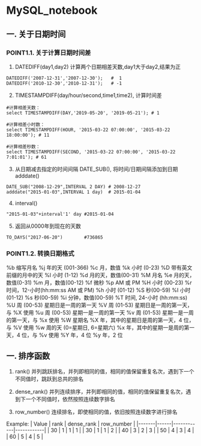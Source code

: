 # MySQL_notebook
## 一. 关于日期时间
### POINT1.1. 关于计算日期时间差
1. DATEDIFF(day1,day2) 计算两个日期相差天数,day1大于day2,结果为正
```
DATEDIFF('2007-12-31','2007-12-30');   #  1
DATEDIFF('2010-12-30','2010-12-31');   # -1
```
2. TIMESTAMPDIFF(day/hour/second,time1,time2), 计算时间差
```
#计算相差天数：
select TIMESTAMPDIFF(DAY,'2019-05-20', '2019-05-21'); # 1

#计算相差小时数：
select TIMESTAMPDIFF(HOUR, '2015-03-22 07:00:00', '2015-03-22 18:00:00'); # 11

#计算相差秒数：
select TIMESTAMPDIFF(SECOND, '2015-03-22 07:00:00', '2015-03-22 7:01:01'); # 61
```
3. 从日期减去指定的时间间隔 DATE_SUB(), 将时间/日期间隔添加到日期 adddate()
```
DATE_SUB("2008-12-29",INTERVAL 2 DAY) # 2008-12-27
adddate("2015-01-03",INTERVAL 1 day)  # 2015-01-04
```
4. interval()
```
"2015-01-03"+interval'1' day #2015-01-04
```
5. 返回从0000年到现在的天数
```
TO_DAYS("2017-06-20")        #736865
```
### POINT1.2. 转换日期格式
%b	缩写月名	%j	年的天 (001-366)
%c	月，数值	%k	小时 (0-23)
%D	带有英文前缀的月中的天	%l	小时 (1-12)
%d	月的天，数值(00-31)	%M	月名
%e	月的天，数值(0-31)	%m	月，数值(00-12)
%f	微秒	%p	AM 或 PM
%H	小时 (00-23)	%r	时间，12-小时(hh:mm:ss AM 或 PM)
%h	小时 (01-12)	%S	秒(00-59)
%I	小时 (01-12)	%s	秒(00-59)
%i	分钟，数值(00-59)	%T	时间, 24-小时 (hh:mm:ss)
%U	周 (00-53) 星期日是一周的第一天	%V	周 (01-53) 星期日是一周的第一天，与 %X 使用
%u	周 (00-53) 星期一是一周的第一天	%v	周 (01-53) 星期一是一周的第一天，与 %x 使用
%W	星期名	%X	年，其中的星期日是周的第一天，4 位，与 %V 使用
%w	周的天 (0=星期日, 6=星期六)	%x	年，其中的星期一是周的第一天，4 位，与 %v 使用
%Y	年，4 位	%y	年，2 位


## 一. 排序函数
1. rank()      并列跳跃排名，并列即相同的值，相同的值保留重复名次，遇到下一个不同值时，跳跃到总共的排名

2. dense_rank()   并列连续排序，并列即相同的值，相同的值保留重复名次，遇到下一个不同值时，依然按照连续数字排名

3. row_number()   连续排名，即使相同的值，依旧按照连续数字进行排名

Example:
| Value | rank | dense_rank | row_number |
|-------|------|------------|------------|
|  30   |   1  |     1      |     1      |
|  30   |   1  |     1      |     2      |
|  40   |   3  |     2      |     3      |
|  50   |   4  |     3      |     4      |
|  60   |   5  |     4      |     5      |

